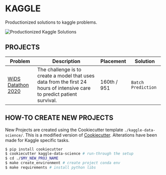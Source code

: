 # KAGGLE

Productionized solutions to kaggle problems.

![Productionized Kaggle Solutions](https://media-exp1.licdn.com/dms/image/C5612AQGmGpr38YdJLQ/article-cover_image-shrink_600_2000/0?e=1588204800&v=beta&t=f_881YG8S12TbuMdEHuXpuxAyCLrtaVJxgLxY06aImU)

## PROJECTS

| __Problem__ | __Description__ | __Placement__ | __Solution__ |
| --- | --- | --- | --- |
| [WiDS Datathon 2020](./wids-datathon-2020/) | The challenge is to create a model that uses data from the first 24 hours of intensive care to predict patient survival. | 160th / 951 | `Batch Prediction` |

## HOW-TO CREATE NEW PROJECTS

New Projects are created using the Cookiecutter template `./kaggle-data-science/`.
This is a modified version of [Cookiecutter](https://github.com/drivendata/cookiecutter-data-science).
Alterations have been made for Kaggle specific tasks.

```sh
$ pip install cookiecutter
$ cookiecutter kaggle-data-science # run-through the setup
$ cd ./$MY_NEW_PROJ_NAME
$ make create_environment # create project conda env
$ make requirements # install python libs
```
